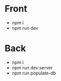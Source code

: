 # Front

-   npm i
-   npm run dev

# Back

-   npm i
-   npm run dev:server
-   npm run populate-db
